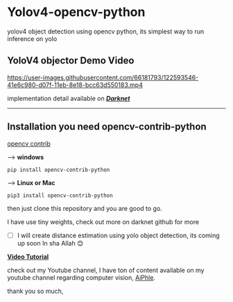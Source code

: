# Yolov4-opencv-python

yolov4 object detection using opencv python, its simplest way to run inference on yolo

## YoloV4 objector Demo Video

https://user-images.githubusercontent.com/66181793/122593546-41e6c980-d07f-11eb-8e18-bcc63d550183.mp4

implementation detail available on [_**Darknet**_](https://github.com/pjreddie/darknet)

---

## Installation you need opencv-contrib-python

[opencv contrib](https://pypi.org/project/opencv-contrib-python/)

--> **windows**

`pip install opencv-contrib-python`

--> **Linux or Mac**

`pip3 install opencv-contrib-python`

then just clone this repository and you are good to go.

I have use tiny weights, check out more on darknet github for more

- [ ] I will create distance estimation using yolo object detection, its coming up soon In sha Allah 😊

[**Video Tutorial**](https://youtu.be/1aL6tewfxFY)

check out my Youtube channel, I have ton of content available on my youtube channel regarding computer vision, [AiPhle](https://youtube.come/c/aiphle).

thank you so much,
